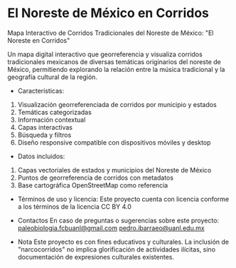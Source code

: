 # El Noreste de México en Corridos
Mapa Interactivo de Corridos Tradicionales del Noreste de México: "El Noreste en Corridos"

Un mapa digital interactivo que georreferencia y visualiza corridos tradicionales mexicanos de diversas temáticas originarios del noreste de México, permitiendo explorando la relación entre la música tradicional y la geografía cultural de la región.

- Características:
1. Visualización georreferenciada de corridos por municipio y estados
2. Temáticas categorizadas
3. Información contextual
4. Capas interactivas
5. Búsqueda y filtros
6. Diseño responsive compatible con dispositivos móviles y desktop

- Datos incluidos:
1. Capas vectoriales de estados y municipios del Noreste de México
2. Puntos de georreferencia de corridos con metadatos
3. Base cartográfica OpenStreetMap como referencia

- Términos de uso y licencia:
Este proyecto cuenta con licencia conforme a los términos de la licencia CC BY 4.0

- Contactos
En caso de preguntas o sugerencias sobre este proyecto:
paleobiologia.fcbuanl@gmail.com
pedro.ibarraeo@uanl.edu.mx

- Nota
Este proyecto es con fines educativos y culturales. La inclusión de "narcocorridos" no implica glorificación de actividades ilícitas, sino documentación de expresiones culturales existentes.
